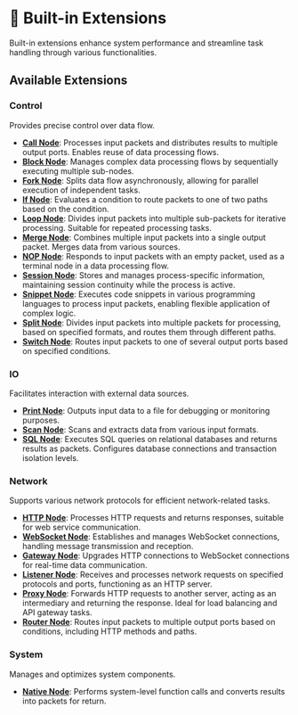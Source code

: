 # 🔧 Built-in Extensions

Built-in extensions enhance system performance and streamline task handling through various functionalities.

## Available Extensions

### **Control**

Provides precise control over data flow.

- **[Call Node](./docs/call_node.md)**: Processes input packets and distributes results to multiple output ports. Enables reuse of data processing flows.
- **[Block Node](./docs/block_node.md)**: Manages complex data processing flows by sequentially executing multiple sub-nodes.
- **[Fork Node](./docs/fork_node.md)**: Splits data flow asynchronously, allowing for parallel execution of independent tasks.
- **[If Node](./docs/if_node.md)**: Evaluates a condition to route packets to one of two paths based on the condition.
- **[Loop Node](./docs/loop_node.md)**: Divides input packets into multiple sub-packets for iterative processing. Suitable for repeated processing tasks.
- **[Merge Node](./docs/merge_node.md)**: Combines multiple input packets into a single output packet. Merges data from various sources.
- **[NOP Node](./docs/nop_node.md)**: Responds to input packets with an empty packet, used as a terminal node in a data processing flow.
- **[Session Node](./docs/session_node.md)**: Stores and manages process-specific information, maintaining session continuity while the process is active.
- **[Snippet Node](./docs/snippet_node.md)**: Executes code snippets in various programming languages to process input packets, enabling flexible application of complex logic.
- **[Split Node](./docs/split_node.md)**: Divides input packets into multiple packets for processing, based on specified formats, and routes them through different paths.
- **[Switch Node](./docs/switch_node.md)**: Routes input packets to one of several output ports based on specified conditions.

### **IO**

Facilitates interaction with external data sources.

- **[Print Node](./docs/print_node.md)**: Outputs input data to a file for debugging or monitoring purposes.
- **[Scan Node](./docs/scan_node.md)**: Scans and extracts data from various input formats.
- **[SQL Node](./docs/sql_node.md)**: Executes SQL queries on relational databases and returns results as packets. Configures database connections and transaction isolation levels.

### **Network**

Supports various network protocols for efficient network-related tasks.

- **[HTTP Node](./docs/http_node.md)**: Processes HTTP requests and returns responses, suitable for web service communication.
- **[WebSocket Node](./docs/websocket_node.md)**: Establishes and manages WebSocket connections, handling message transmission and reception.
- **[Gateway Node](./docs/gateway_node.md)**: Upgrades HTTP connections to WebSocket connections for real-time data communication.
- **[Listener Node](./docs/listener_node.md)**: Receives and processes network requests on specified protocols and ports, functioning as an HTTP server.
- **[Proxy Node](./docs/proxy_node.md)**: Forwards HTTP requests to another server, acting as an intermediary and returning the response. Ideal for load balancing and API gateway tasks.
- **[Router Node](./docs/router_node.md)**: Routes input packets to multiple output ports based on conditions, including HTTP methods and paths.

### **System**

Manages and optimizes system components.

- **[Native Node](./docs/native_node.md)**: Performs system-level function calls and converts results into packets for return.

